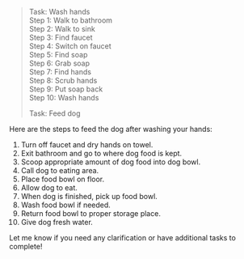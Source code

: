 > Task: Wash hands    
> Step 1: Walk to bathroom    
> Step 2: Walk to sink    
> Step 3: Find faucet    
> Step 4: Switch on faucet    
> Step 5: Find soap    
> Step 6: Grab soap    
> Step 7: Find hands    
> Step 8: Scrub hands    
> Step 9: Put soap back    
> Step 10: Wash hands    
>     
>     
> Task: Feed dog    
>    
Here are the steps to feed the dog after washing your hands:    
    
1. Turn off faucet and dry hands on towel.    
2. Exit bathroom and go to where dog food is kept.    
3. Scoop appropriate amount of dog food into dog bowl.    
4. Call dog to eating area.    
5. Place food bowl on floor.    
6. Allow dog to eat.    
7. When dog is finished, pick up food bowl.    
8. Wash food bowl if needed.    
9. Return food bowl to proper storage place.    
10. Give dog fresh water.    
    
Let me know if you need any clarification or have additional tasks to complete!    
  